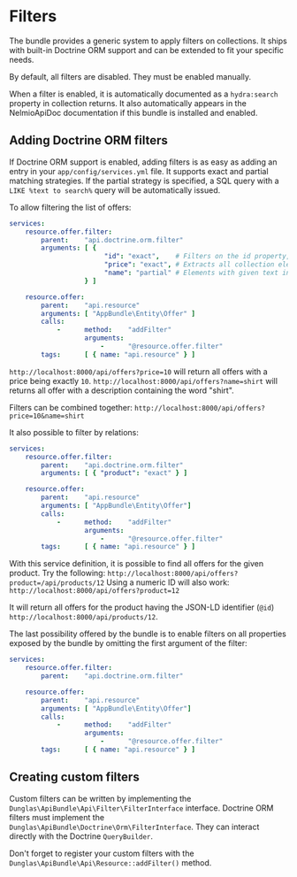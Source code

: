 # Filters

The bundle provides a generic system to apply filters on collections. It ships with built-in Doctrine ORM support
and can be extended to fit your specific needs.

By default, all filters are disabled. They must be enabled manually.

When a filter is enabled, it is automatically documented as a `hydra:search` property in collection returns. It also automatically
appears in the NelmioApiDoc documentation if this bundle is installed and enabled.

## Adding Doctrine ORM filters

If Doctrine ORM support is enabled, adding filters is as easy as adding an entry in your `app/config/services.yml` file.
It supports exact and partial matching strategies. If the partial strategy is specified, a SQL query with a `LIKE %text to search%`
query will be automatically issued.

To allow filtering the list of offers:

```yaml
services:
    resource.offer.filter:
        parent:    "api.doctrine.orm.filter"
        arguments: [ {
                        "id": "exact",    # Filters on the id property, allow both numeric values and IRIs
                        "price": "exact", # Extracts all collection elements with the exact given price
                        "name": "partial" # Elements with given text in their name
                   } ]

    resource.offer:
        parent:    "api.resource"
        arguments: [ "AppBundle\Entity\Offer" ]
        calls:
            -      method:    "addFilter"
                   arguments:
                       -      "@resource.offer.filter"
        tags:      [ { name: "api.resource" } ]
```

`http://localhost:8000/api/offers?price=10` will return all offers with a price being exactly `10`.
`http://localhost:8000/api/offers?name=shirt` will returns all offer with a description containing the word "shirt".

Filters can be combined together: `http://localhost:8000/api/offers?price=10&name=shirt`

It also possible to filter by relations:

```yaml
services:
    resource.offer.filter:
        parent:    "api.doctrine.orm.filter"
        arguments: [ { "product": "exact" } ]

    resource.offer:
        parent:    "api.resource"
        arguments: [ "AppBundle\Entity\Offer"] 
        calls:
            -      method:    "addFilter"
                   arguments:
                       -      "@resource.offer.filter"
        tags:      [ { name: "api.resource" } ]
```

With this service definition, it is possible to find all offers for the given product.
Try the following: `http://localhost:8000/api/offers?product=/api/products/12`
Using a numeric ID will also work: `http://localhost:8000/api/offers?product=12`

It will return all offers for the product having the JSON-LD identifier (`@id`) `http://localhost:8000/api/products/12`.

The last possibility offered by the bundle is to enable filters on all properties exposed by the bundle by omitting the
first argument of the filter:

```yaml
services:
    resource.offer.filter:
        parent:    "api.doctrine.orm.filter"

    resource.offer:
        parent:    "api.resource"
        arguments: [ "AppBundle\Entity\Offer"] 
        calls:
            -      method:    "addFilter"
                   arguments:
                       -      "@resource.offer.filter"
        tags:      [ { name: "api.resource" } ]
```

## Creating custom filters

Custom filters can be written by implementing the `Dunglas\ApiBundle\Api\Filter\FilterInterface` interface.
Doctrine ORM filters must implement the `Dunglas\ApiBundle\Doctrine\Orm\FilterInterface`. They can interact directly
with the Doctrine `QueryBuilder`.

Don't forget to register your custom filters with the `Dunglas\ApiBundle\Api\Resource::addFilter()` method.
